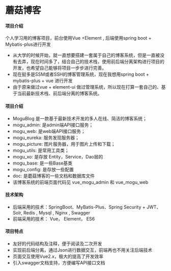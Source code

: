 # 蘑菇博客

#### 项目介绍
个人学习用的博客项目，前台使用Vue +Element , 后端使用spring boot + Mybatis-plus进行开发

- 从大学的时候开始，就一直想要搭建一套属于自己的博客系统，但是一直被没有去弄，现在时间多了，结合自己的技术栈，使用前后端分离架构进行项目的开发，也希望自己能够将项目一步步进行完善。
- 现在挺多是SSM或者SSH的博客管理系统，现在我想用spring boot + mybatis-plus  + vue 进行开发
- 由于原来做过vue + element-ui 做过管理系统，所以现在打算一套自己的、基于当前最新技术栈、前后端分离的博客系统。

#### 项目介绍

- MoguBlog 是一款基于最新技术开发的多人在线、简洁的博客系统；
- mogu_admin: 是admin端API接口服务；
- mogu_web: 是web端API接口服务；
- mogu_eureka: 服务发现服务器；
- mogu_picture: 图片服务器，用于图片上传和下载；
- mogu_utils: 是常用工具类；
- mogu_xo: 是存放 Entity，Service，Dao层的
- mogu_base: 是一些Base基类
- mogu_config: 是存放一些配置
- doc: 是蘑菇博客的一些文档和数据库文件
- 该博客系统的前端页面代码见 vue_mogu_admin  和 vue_mogu_web

#### 技术架构

- 后端采用的技术：SpringBoot、MyBatis-Plus、Spring Security + JWT、Solr, Redis , Mysql , Nginx , Swagger
- 前端采用的技术： Vue， Element， ES6

#### 项目特点

- 友好的代码结构及注释，便于阅读及二次开发
- 实现前后端分离，通过Json进行数据交互，前端再也不用关注后端技术
- 页面交互使用Vue2.x，极大的提高了开发效率
- 引入swagger文档支持，方便编写API接口文档

